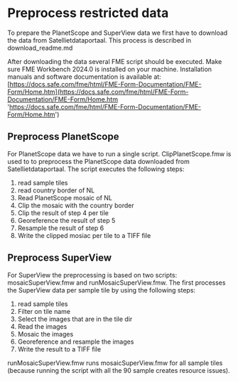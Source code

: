 # Preprocess restricted data

To prepare the PlanetScope and SuperView data we first have to download the data from Satellietdataportaal. This process is described in download_readme.md

After downloading the data several FME script should be executed. Make sure FME Workbench 2024.0 is installed on your machine. Installation manuals and software documentation is available at: [https://docs.safe.com/fme/html/FME-Form-Documentation/FME-Form/Home.htm](https://docs.safe.com/fme/html/FME-Form-Documentation/FME-Form/Home.htm 'https://docs.safe.com/fme/html/FME-Form-Documentation/FME-Form/Home.htm')


## Preprocess PlanetScope
For PlanetScope data we have to run a single script. ClipPlanetScope.fmw is used to to preprocess the PlanetScope data downloaded from Satellietdataportaal. The script executes the following steps:

1. read sample tiles
2. read country border of NL
3. Read PlanetScope mosaic of NL
4. Clip the mosaic with the country border
5. Clip the result of step 4 per tile 
6. Georeference the result of step 5
7. Resample the result of step 6
8. Write the clipped mosiac per tile to a TIFF file

## Preprocess SuperView
For SuperView the preprocessing is based on two scripts: mosaicSuperView.fmw and runMosaicSuperView.fmw. The first processes the SuperView data per sample tile by using the following steps:
1. read sample tiles
2. Filter on tile name
3. Select the images that are in the tile dir
4. Read the images
5. Mosaic the images
6. Georeference and resample the images
7. Write the result to a TIFF file

runMosaicSuperView.fmw runs mosaicSuperView.fmw for all sample tiles (because running the script with all the 90 sample creates resource issues).


